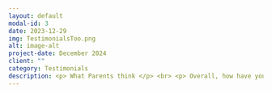 ```yaml
---
layout: default
modal-id: 3
date: 2023-12-29
img: TestimonialsToo.png
alt: image-alt
project-date: December 2024
client: ""
category: Testimonials
description: <p> What Parents think </p> <br> <p> Overall, how have you found my service to you? </p> <br> <p> Fantastic service, highly recommend, 5-star, great communication from start to finish. </p> <br> Hayley <br> July 2023 <br> <br> <p> I have found the service and tutoring excellent. You were able to fit my daughter in for sessions promptly and made sure she was given the support and access to the sessions in and around her exams. It was invaluable to her. </p> <br> Claire <br> Sept 2023.
---
```


